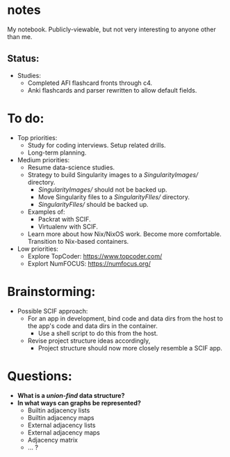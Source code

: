 # notes

My notebook. Publicly-viewable, but not very interesting to anyone other than me.

## Status:

- Studies:
  - Completed AFI flashcard fronts through c4.
  - Anki flashcards and parser rewritten to allow default fields.

# To do:

- Top priorities:
    - Study for coding interviews. Setup related drills.
    - Long-term planning.
- Medium priorities:
    - Resume data-science studies.
    - Strategy to build Singularity images to a _SingularityImages/_ directory.
        - _SingularityImages/_ should not be backed up.
        - Move Singularity files to a _SingularityFIles/_ directory.
        - _SingularityFIles/_ should be backed up.
    - Examples of:
        - Packrat with SCIF.
        - Virtualenv with SCIF.
    - Learn more about how Nix/NixOS work. Become more comfortable. Transition to Nix-based containers.
- Low priorities:
  - Explore TopCoder: https://www.topcoder.com/
  - Explort NumFOCUS: https://numfocus.org/


# Brainstorming:

- Possible SCIF approach:
  - For an app in development, bind code and data dirs from the host to the app's code and data dirs in the container.
    - Use a shell script to do this from the host.
  - Revise project structure ideas accordingly,
    - Project structure should now more closely resemble a SCIF app.


# Questions:

- **What is a _union-find_ data structure?**
- **In what ways can graphs be represented?**
  - Builtin adjacency lists
  - Builtin adjacency maps
  - External adjacency lists
  - External adjacency maps
  - Adjacency matrix
  - ... ?
